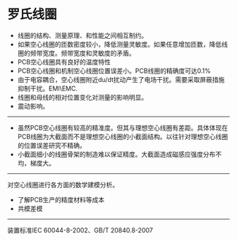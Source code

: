 # 罗氏线圈

* 线圈的结构、测量原理、和性能之间相互制约。
* 如果空心线圈的匝数密度较小，降低测量灵敏度。如果任意增加匝数，降低线圈的频带宽度。频带宽度和灵敏度的矛盾。
* PCB空心线圈具有良好的温度特性
* PCB空心线圈和机制空心线圈位置误差小。PCB线圈的精确度可达0.1%
* 由于电容耦合，空心线圈附近du\/dt扰动产生了电场干扰。需要采取屏蔽措施抑制干扰。EMI\EMC.
* 线圈和母线的相对位置变化对测量的影响明显。
* 震动影响。

---

* 虽然PCB空心线圈有较高的精准度。但其与理想空心线圈有差距。具体体现在PCB线圈为大截面而不是理想空心线圈的小截面结构。以往针对理想空心线圈的位置误差研究不精确。
* 小截面细小的线圈骨架的制造难以保证精度。大截面造成磁感应强度分布不均，梯度大。

---

对空心线圈进行各方面的数学建模分析。

* 了解PCB生产的精度材料等成本
* 共模差模

---

装置标准IEC 60044-8-2002、GB\/T 20840.8-2007
